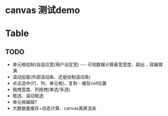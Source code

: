 # canvas 测试demo


# Table
## TODO
- 单元格绘制(自适应宽/用户设定宽) --- 可视数据计算最宽宽度、超出... 容器撑满
- 滚动加载(外部滚动条、还是绘制滚动条)
- 点击选中(行、列、单元格)、复制 - 缓存cell位置
- 拖拽宽度、列拖拽(单选/多选)
- 框选、滚动框选
- 单元格编辑?
- 大数据量缓存+动态计算、canvas离屏渲染